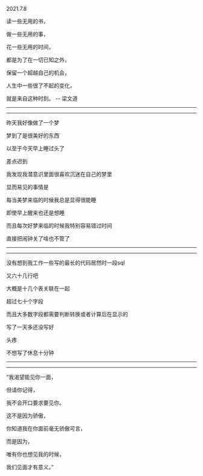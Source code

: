 2021.7.8

读一些无用的书，

做一些无用的事，

花一些无用的时间，

都是为了在一切已知之外，

保留一个超越自己的机会，

人生中一些很了不起的变化，

就是来自这种时刻。 -- 梁文道

-------

--------

昨天我好像做了一个梦

梦到了是很美好的东西

以至于今天早上睡过头了

差点迟到

我发现我潜意识里面很喜欢沉迷在自己的梦里

显而易见的事情是

每当美梦来临的时候我总是显得很能睡

即使早上醒来也还是想睡

而且每次好梦来临的时候我特别容易错过时间

直接把闹钟关了啥也不管了

--------

----------

没有想到我工作一些写的最长的代码居然时一段sql

又六十几行吧

大概是十几个表关联在一起

超过七十个字段

而且大多数字段都需要判断转换或者计算后在显示的

写了一天多还没写好

头疼

不想写了休息十分钟



---------

--------------

“我渴望能见你一面， 

  但请你记得， 

  我不会开口要求要见你。

  这不是因为骄傲， 

  你知道我在你面前毫无骄傲可言， 

  而是因为， 

  唯有你也想见我的时候， 

  我们见面才有意义。”

